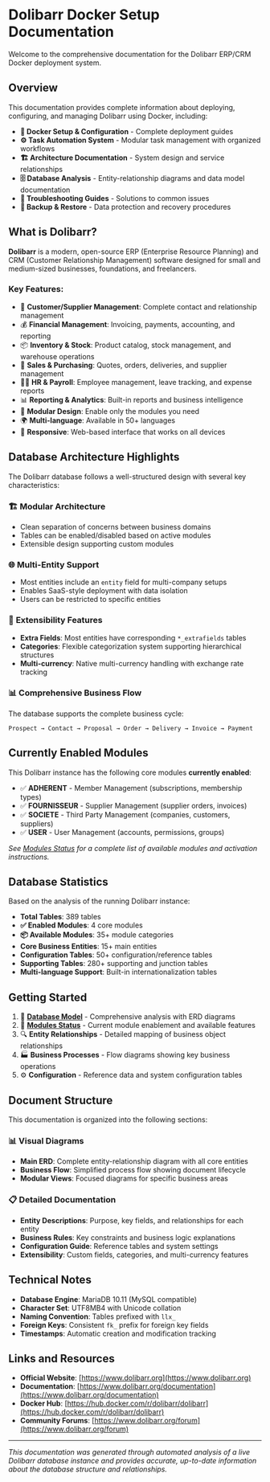 # Dolibarr Docker Setup Documentation

Welcome to the comprehensive documentation for the Dolibarr ERP/CRM Docker deployment system.

## Overview

This documentation provides complete information about deploying, configuring, and managing Dolibarr using Docker, including:

- **🐳 Docker Setup & Configuration** - Complete deployment guides
- **⚙️ Task Automation System** - Modular task management with organized workflows
- **🏗️ Architecture Documentation** - System design and service relationships
- **🗄️ Database Analysis** - Entity-relationship diagrams and data model documentation
- **🔧 Troubleshooting Guides** - Solutions to common issues
- **💾 Backup & Restore** - Data protection and recovery procedures

## What is Dolibarr?

**Dolibarr** is a modern, open-source ERP (Enterprise Resource Planning) and CRM (Customer Relationship Management) software designed for small and medium-sized businesses, foundations, and freelancers.

### Key Features:
- 👥 **Customer/Supplier Management**: Complete contact and relationship management
- 💰 **Financial Management**: Invoicing, payments, accounting, and reporting
- 📦 **Inventory & Stock**: Product catalog, stock management, and warehouse operations
- 🛒 **Sales & Purchasing**: Quotes, orders, deliveries, and supplier management
- 👨‍💼 **HR & Payroll**: Employee management, leave tracking, and expense reports
- 📊 **Reporting & Analytics**: Built-in reports and business intelligence
- 🔧 **Modular Design**: Enable only the modules you need
- 🌍 **Multi-language**: Available in 50+ languages
- 📱 **Responsive**: Web-based interface that works on all devices

## Database Architecture Highlights

The Dolibarr database follows a well-structured design with several key characteristics:

### 🏗️ **Modular Architecture**
- Clean separation of concerns between business domains
- Tables can be enabled/disabled based on active modules
- Extensible design supporting custom modules

### 🌐 **Multi-Entity Support**  
- Most entities include an `entity` field for multi-company setups
- Enables SaaS-style deployment with data isolation
- Users can be restricted to specific entities

### 🔧 **Extensibility Features**
- **Extra Fields**: Most entities have corresponding `*_extrafields` tables
- **Categories**: Flexible categorization system supporting hierarchical structures
- **Multi-currency**: Native multi-currency handling with exchange rate tracking

### 📊 **Comprehensive Business Flow**
The database supports the complete business cycle:
```
Prospect → Contact → Proposal → Order → Delivery → Invoice → Payment
```

## Currently Enabled Modules

This Dolibarr instance has the following core modules **currently enabled**:

- ✅ **ADHERENT** - Member Management (subscriptions, membership types)
- ✅ **FOURNISSEUR** - Supplier Management (supplier orders, invoices)
- ✅ **SOCIETE** - Third Party Management (companies, customers, suppliers)
- ✅ **USER** - User Management (accounts, permissions, groups)

*See [Modules Status](modules-status.md) for a complete list of available modules and activation instructions.*

## Database Statistics

Based on the analysis of the running Dolibarr instance:

- **Total Tables**: 389 tables
- **✅ Enabled Modules**: 4 core modules  
- **📦 Available Modules**: 35+ module categories
- **Core Business Entities**: 15+ main entities
- **Configuration Tables**: 50+ configuration/reference tables
- **Supporting Tables**: 280+ supporting and junction tables
- **Multi-language Support**: Built-in internationalization tables

## Getting Started

1. 📖 **[Database Model](database-model.md)** - Comprehensive analysis with ERD diagrams
2. 🔧 **[Modules Status](modules-status.md)** - Current module enablement and available features
3. 🔍 **Entity Relationships** - Detailed mapping of business object relationships
4. 🏭 **Business Processes** - Flow diagrams showing key business operations
5. ⚙️ **Configuration** - Reference data and system configuration tables

## Document Structure

This documentation is organized into the following sections:

### 📊 **Visual Diagrams**
- **Main ERD**: Complete entity-relationship diagram with all core entities
- **Business Flow**: Simplified process flow showing document lifecycle
- **Modular Views**: Focused diagrams for specific business areas

### 📋 **Detailed Documentation**
- **Entity Descriptions**: Purpose, key fields, and relationships for each entity
- **Business Rules**: Key constraints and business logic explanations  
- **Configuration Guide**: Reference tables and system settings
- **Extensibility**: Custom fields, categories, and multi-currency features

## Technical Notes

- **Database Engine**: MariaDB 10.11 (MySQL compatible)
- **Character Set**: UTF8MB4 with Unicode collation
- **Naming Convention**: Tables prefixed with `llx_`
- **Foreign Keys**: Consistent `fk_` prefix for foreign key fields
- **Timestamps**: Automatic creation and modification tracking

## Links and Resources

- **Official Website**: [https://www.dolibarr.org](https://www.dolibarr.org)
- **Documentation**: [https://www.dolibarr.org/documentation](https://www.dolibarr.org/documentation)
- **Docker Hub**: [https://hub.docker.com/r/dolibarr/dolibarr](https://hub.docker.com/r/dolibarr/dolibarr)
- **Community Forums**: [https://www.dolibarr.org/forum](https://www.dolibarr.org/forum)

---

*This documentation was generated through automated analysis of a live Dolibarr database instance and provides accurate, up-to-date information about the database structure and relationships.*
